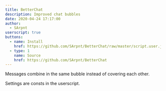 ```yaml
---
title: BetterChat
description: Improved chat bubbles
date: 2020-04-24 17:17:00
author:
  - SArpnt
userscript: true
buttons:
  - name: Install
    href: https://github.com/SArpnt/BetterChat/raw/master/script.user.js
  - type: 1
    name: Source
    href: https://github.com/SArpnt/BetterChat
---
```

Messages combine in the same bubble instead of covering each other.

Settings are consts in the userscript.